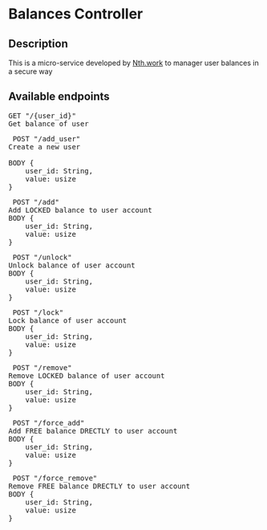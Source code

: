 # Balances Controller

## Description

This is a micro-service developed by [Nth.work](nth.work) to manager user balances in a secure way

## Available endpoints
<pre>GET "/{user_id}"
Get balance of user</pre>

<pre> POST "/add_user"
Create a new user

BODY {
    user_id: String,
    value: usize
} 
</pre>


<pre> POST "/add"
Add LOCKED balance to user account
BODY {
    user_id: String,
    value: usize
}
</pre>
<pre> POST "/unlock"
Unlock balance of user account
BODY {
    user_id: String,
    value: usize
}
</pre>
<pre> POST "/lock"
Lock balance of user account
BODY {
    user_id: String,
    value: usize
}
</pre>
<pre> POST "/remove"
Remove LOCKED balance of user account
BODY {
    user_id: String,
    value: usize
}
</pre>
<pre> POST "/force_add"
Add FREE balance DRECTLY to user account
BODY {
    user_id: String,
    value: usize
}
</pre>
<pre> POST "/force_remove"
Remove FREE balance DRECTLY to user account
BODY {
    user_id: String,
    value: usize
}
</pre>
